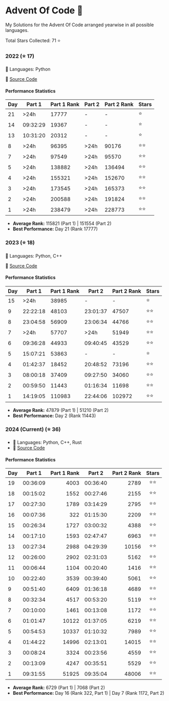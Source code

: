 # Advent Of Code 🎄

My Solutions for the Advent Of Code arranged yearwise in all possible languages.

Total Stars Collected: 71 ⭐

### 2022 (⭐ 17)

🔨 Languages: Python

📁 [Source Code](2022/)

#### Performance Statistics

| Day | Part 1   | Part 1 Rank | Part 2 | Part 2 Rank | Stars |
| --- | -------- | ----------- | ------ | ----------- | ----- |
| 21  | >24h     | 17777       | -      | -           | ⭐    |
| 14  | 09:32:29 | 19367       | -      | -           | ⭐    |
| 13  | 10:31:20 | 20312       | -      | -           | ⭐    |
| 8   | >24h     | 96395       | >24h   | 90176       | ⭐⭐  |
| 7   | >24h     | 97549       | >24h   | 95570       | ⭐⭐  |
| 5   | >24h     | 138882      | >24h   | 136494      | ⭐⭐  |
| 4   | >24h     | 155321      | >24h   | 152670      | ⭐⭐  |
| 3   | >24h     | 173545      | >24h   | 165373      | ⭐⭐  |
| 2   | >24h     | 200588      | >24h   | 191824      | ⭐⭐  |
| 1   | >24h     | 238479      | >24h   | 228773      | ⭐⭐  |

- **Average Rank:** 115821 (Part 1) | 151554 (Part 2)
- **Best Performance:** Day 21 (Rank 17777)

### 2023 (⭐ 18)

🔨 Languages: Python, C++

📁 [Source Code](2023/)

#### Performance Statistics

| Day | Part 1   | Part 1 Rank | Part 2   | Part 2 Rank | Stars |
| --- | -------- | ----------- | -------- | ----------- | ----- |
| 15  | >24h     | 38985       | -        | -           | ⭐    |
| 9   | 22:22:18 | 48103       | 23:01:37 | 47507       | ⭐⭐  |
| 8   | 23:04:58 | 56909       | 23:06:34 | 44766       | ⭐⭐  |
| 7   | >24h     | 57707       | >24h     | 51949       | ⭐⭐  |
| 6   | 09:36:28 | 44933       | 09:40:45 | 43529       | ⭐⭐  |
| 5   | 15:07:21 | 53863       | -        | -           | ⭐    |
| 4   | 01:42:37 | 18452       | 20:48:52 | 73196       | ⭐⭐  |
| 3   | 08:00:18 | 37409       | 09:27:50 | 34060       | ⭐⭐  |
| 2   | 00:59:50 | 11443       | 01:16:34 | 11698       | ⭐⭐  |
| 1   | 14:19:05 | 110983      | 22:44:06 | 102972      | ⭐⭐  |

- **Average Rank:** 47879 (Part 1) | 51210 (Part 2)
- **Best Performance:** Day 2 (Rank 11443)

### 2024 (Current) (⭐ 36)

- 🔨 Languages: Python, C++, Rust
- 📁 [Source Code](2024/)

#### Performance Statistics

| Day | Part 1   | Part 1 Rank | Part 2   | Part 2 Rank | Stars |
| --- | -------- | ----------: | -------- | ----------: | :---: |
| 19  | 00:36:09 |        4003 | 00:36:40 |        2789 | ⭐⭐  |
| 18  | 00:15:02 |        1552 | 00:27:46 |        2155 | ⭐⭐  |
| 17  | 00:27:30 |        1789 | 03:14:29 |        2795 | ⭐⭐  |
| 16  | 00:07:36 |         322 | 01:15:30 |        2209 | ⭐⭐  |
| 15  | 00:26:34 |        1727 | 03:00:32 |        4388 | ⭐⭐  |
| 14  | 00:17:10 |        1593 | 02:47:47 |        6963 | ⭐⭐  |
| 13  | 00:27:34 |        2988 | 04:29:39 |       10156 | ⭐⭐  |
| 12  | 00:26:00 |        2902 | 02:31:03 |        5162 | ⭐⭐  |
| 11  | 00:06:44 |        1104 | 00:20:40 |        1416 | ⭐⭐  |
| 10  | 00:22:40 |        3539 | 00:39:40 |        5061 | ⭐⭐  |
| 9   | 00:51:40 |        6409 | 01:36:18 |        4689 | ⭐⭐  |
| 8   | 00:32:34 |        4517 | 00:53:20 |        5119 | ⭐⭐  |
| 7   | 00:10:00 |        1461 | 00:13:08 |        1172 | ⭐⭐  |
| 6   | 01:01:47 |       10122 | 01:37:05 |        6219 | ⭐⭐  |
| 5   | 00:54:53 |       10337 | 01:10:32 |        7989 | ⭐⭐  |
| 4   | 01:44:22 |       14996 | 02:13:01 |       14015 | ⭐⭐  |
| 3   | 00:08:24 |        3324 | 00:23:56 |        4559 | ⭐⭐  |
| 2   | 00:13:09 |        4247 | 00:35:51 |        5529 | ⭐⭐  |
| 1   | 09:31:55 |       51925 | 09:35:04 |       48006 | ⭐⭐  |

- **Average Rank:** 6729 (Part 1) | 7068 (Part 2)
- **Best Performance:** Day 16 (Rank 322, Part 1) | Day 7 (Rank 1172, Part 2)
